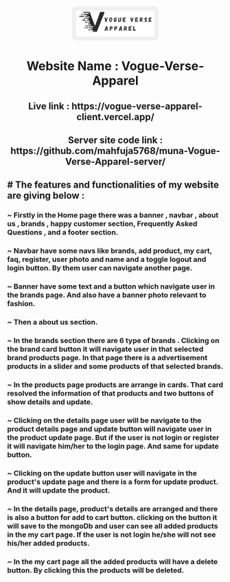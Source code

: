 <div align="center">
  <img style="background-color: #f0f0f0; padding: 10px; border-radius: 10px" height="60" src='./src/assets/logoName.png'>
  <h1>Website Name : Vogue-Verse-Apparel</h1>
  <h2>Live link : https://vogue-verse-apparel-client.vercel.app/</h2>
  <h2>Server site code link :   https://github.com/mahfuja5768/muna-Vogue-Verse-Apparel-server/</h2>

</div>

## # The features and functionalities  of my website are giving below :

### ~ Firstly in the Home page there was a banner , navbar , about us , brands , happy customer section, Frequently Asked Questions , and a footer section. 

### ~ Navbar have some navs like brands, add product, my cart, faq, register, user photo and name and a toggle logout and login button. By them user can navigate another page. 

### ~ Banner have some text and a button which navigate user in the brands page. And also have a banner photo relevant to fashion.

### ~ Then a about us section.


### ~ In the brands section there are 6 type of brands . Clicking on the brand card button it will navigate user in that selected brand products page. In that page there is a advertisement products in a slider and some products of that selected brands.


### ~ In the products page products are arrange in cards. That card resolved the information of that products and two buttons of show details and update.

### ~ Clicking on the details page user will be navigate to the product details page and update button will navigate user in the product update page. But if the user is not login or register it will navigate him/her to the login page. And same for update button.

### ~ Clicking on the update button user will navigate in the product's update page and there is a form for update product. And it will update the product.


### ~ In the details page, product's details are arranged and there is also a button for add to cart button. clicking on the button it will save to the mongoDb and user can see all added products in the my cart page. If the user is not login he/she will not see his/her added products.



### ~ In the my cart page all the added products will have a delete button. By clicking this the products will be deleted.


